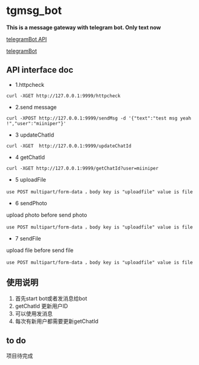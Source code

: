 # tgmsg_bot

**This is a message gateway with telegram bot. Only text now**

[telegramBot API](https://core.telegram.org/bots/api)

[telegramBot](https://core.telegram.org/bots)


##  API interface doc

- 1.httpcheck 

`curl -XGET http://127.0.0.1:9999/httpcheck`

- 2.send message

`curl -XPOST http://127.0.0.1:9999/sendMsg -d '{"text":"test msg yeah !","user":"miiniper"}'`

- 3 updateChatId

`curl -XGET  http://127.0.0.1:9999/updateChatId`

- 4 getChatId 

`curl -XGET http://127.0.0.1:9999/getChatId?user=miiniper`

- 5 uploadFile

`use POST multipart/form-data ，body key is "uploadfile" value is file`

- 6 sendPhoto

upload photo before send photo

`use POST multipart/form-data ，body key is "uploadfile" value is file`

- 7 sendFile

upload file before send file

`use POST multipart/form-data ，body key is "uploadfile" value is file`



## 使用说明
1. 首先start bot或者发消息给bot
2. getChatId 更新用户ID
3. 可以使用发消息
4. 每次有新用户都需要更新getChatId

## to do 
项目待完成
